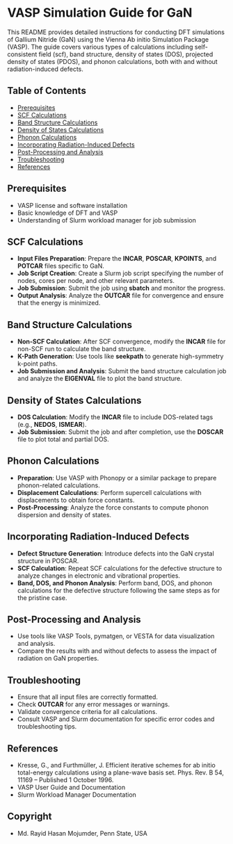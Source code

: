 # VASP Simulation Guide for GaN
This README provides detailed instructions for conducting DFT simulations of Gallium Nitride (GaN) using the Vienna Ab initio Simulation Package (VASP). The guide covers various types of calculations including self-consistent field (scf), band structure, density of states (DOS), projected density of states (PDOS), and phonon calculations, both with and without radiation-induced defects.

## Table of Contents
- [Prerequisites](https://github.com/rayid-mojumder/DFT-simulation-VASP/blob/main/README.md#prerequisites)
- [SCF Calculations](https://github.com/rayid-mojumder/DFT-simulation-VASP/blob/main/README.md#scf-calculations)
- [Band Structure Calculations](https://github.com/rayid-mojumder/DFT-simulation-VASP/blob/main/README.md#band-structure-calculations)
- [Density of States Calculations](https://github.com/rayid-mojumder/DFT-simulation-VASP/blob/main/README.md#density-of-states-calculations)
- [Phonon Calculations](https://github.com/rayid-mojumder/DFT-simulation-VASP/blob/main/README.md#phonon-calculations)
- [Incorporating Radiation-Induced Defects](https://github.com/rayid-mojumder/DFT-simulation-VASP/blob/main/README.md#incorporating-radiation-induced-defects)
- [Post-Processing and Analysis](https://github.com/rayid-mojumder/DFT-simulation-VASP/blob/main/README.md#post-processing-and-analysis)
- [Troubleshooting](https://github.com/rayid-mojumder/DFT-simulation-VASP/blob/main/README.md#troubleshooting)
- [References](https://github.com/rayid-mojumder/DFT-simulation-VASP/blob/main/README.md#references)

## Prerequisites
* VASP license and software installation
* Basic knowledge of DFT and VASP
* Understanding of Slurm workload manager for job submission

## SCF Calculations
* **Input Files Preparation**: Prepare the **INCAR**, **POSCAR**, **KPOINTS**, and **POTCAR** files specific to GaN.
* **Job Script Creation**: Create a Slurm job script specifying the number of nodes, cores per node, and other relevant parameters.
* **Job Submission**: Submit the job using **sbatch** and monitor the progress.
* **Output Analysis**: Analyze the **OUTCAR** file for convergence and ensure that the energy is minimized.

## Band Structure Calculations
* **Non-SCF Calculation**: After SCF convergence, modify the **INCAR** file for non-SCF run to calculate the band structure.
* **K-Path Generation**: Use tools like **seekpath** to generate high-symmetry k-point paths.
* **Job Submission and Analysis**: Submit the band structure calculation job and analyze the **EIGENVAL** file to plot the band structure.

## Density of States Calculations
* **DOS Calculation**: Modify the **INCAR** file to include DOS-related tags (e.g., **NEDOS**, **ISMEAR**).
* **Job Submission**: Submit the job and after completion, use the **DOSCAR** file to plot total and partial DOS.

## Phonon Calculations
* **Preparation**: Use VASP with Phonopy or a similar package to prepare phonon-related calculations.
* **Displacement Calculations**: Perform supercell calculations with displacements to obtain force constants.
* **Post-Processing**: Analyze the force constants to compute phonon dispersion and density of states.

## Incorporating Radiation-Induced Defects
* **Defect Structure Generation**: Introduce defects into the GaN crystal structure in POSCAR.
* **SCF Calculation**: Repeat SCF calculations for the defective structure to analyze changes in electronic and vibrational properties.
* **Band, DOS, and Phonon Analysis**: Perform band, DOS, and phonon calculations for the defective structure following the same steps as for the pristine case.

## Post-Processing and Analysis
* Use tools like VASP Tools, pymatgen, or VESTA for data visualization and analysis.
* Compare the results with and without defects to assess the impact of radiation on GaN properties.

## Troubleshooting
* Ensure that all input files are correctly formatted.
* Check **OUTCAR** for any error messages or warnings.
* Validate convergence criteria for all calculations.
* Consult VASP and Slurm documentation for specific error codes and troubleshooting tips.

## References
* Kresse, G., and Furthmüller, J. Efficient iterative schemes for ab initio total-energy calculations using a plane-wave basis set. Phys. Rev. B 54, 11169 – Published 1 October 1996.
* VASP User Guide and Documentation
* Slurm Workload Manager Documentation

## Copyright
* Md. Rayid Hasan Mojumder, Penn State, USA
